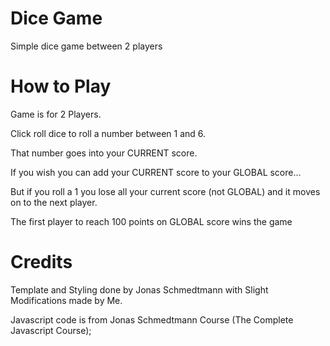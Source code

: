 # Dice Game
Simple dice game between 2 players

# How to Play
Game is for 2 Players.


Click roll dice to roll a number between 1 and 6.

That number goes into your CURRENT score.

If you wish you can add your CURRENT score to your GLOBAL score...

But if you roll a 1 you lose all your current score (not GLOBAL) and it moves on to the next player.

The first player to reach 100 points on GLOBAL score wins the game

# Credits

Template and Styling done by Jonas Schmedtmann with Slight Modifications made by Me.

Javascript code is from Jonas Schmedtmann Course (The Complete Javascript Course);
